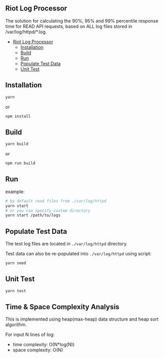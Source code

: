 ## Riot Log Processor

The solution for calculating the 90%, 95% and 99% percentile response time for READ API requests, based on ALL log files stored in /var/log/httpd/\*.log.

- [Riot Log Processor](#riot-log-processor)
  - [Installation](#installation)
  - [Build](#build)
  - [Run](#run)
  - [Populate Test Data](#populate-test-data)
  - [Unit Test](#unit-test)

## Installation

```bash
yarn
```

or

```bash
npm install
```

## Build

```bash
yarn build
```

or

```bash
npm run build
```

## Run

example:

```bash
# by default read files from ./var/log/httpd
yarn start
# or you can specify custom directory
yarn start /path/to/logs
```

## Populate Test Data

The test log files are located in `./var/log/httpd` directory.

Test data can also be re-populated into `./var/log/httpd` using script:

```bash
yarn seed
```

## Unit Test

```bash
yarn test
```

## Time & Space Complexity Analysis

This is implemented using heap(max-heap) data structure and heap sort algorithm.

For input N lines of log:

- time complexity: O(N\*log(N))
- space complexity: O(N)
